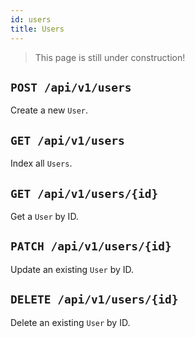 ```yaml
---
id: users
title: Users
---
```


> This page is still under construction!

## `POST /api/v1/users`

Create a new `User`.

## `GET /api/v1/users`

Index all `Users`.

## `GET /api/v1/users/{id}`

Get a `User` by ID.

## `PATCH /api/v1/users/{id}`

Update an existing `User` by ID.

## `DELETE /api/v1/users/{id}`

Delete an existing `User` by ID.
